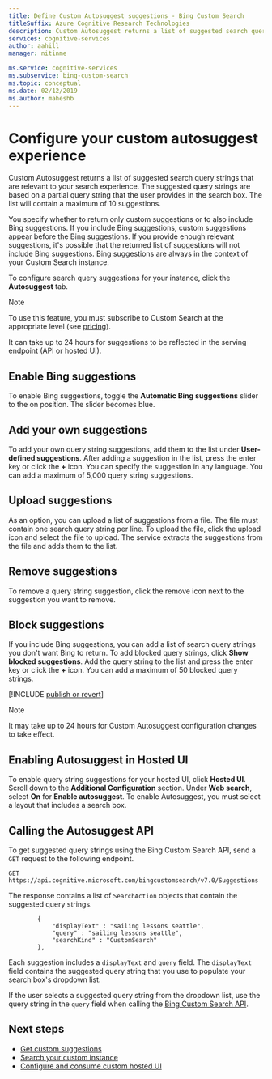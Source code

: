 ```yaml
---
title: Define Custom Autosuggest suggestions - Bing Custom Search
titleSuffix: Azure Cognitive Research Technologies
description: Custom Autosuggest returns a list of suggested search query strings that are relevant to your search experience.
services: cognitive-services
author: aahill
manager: nitinme

ms.service: cognitive-services
ms.subservice: bing-custom-search
ms.topic: conceptual
ms.date: 02/12/2019
ms.author: maheshb
---
```


# Configure your custom autosuggest experience

Custom Autosuggest returns a list of suggested search query strings that are relevant to your search experience. The suggested query strings are based on a partial query string that the user provides in the search box. The list will contain a maximum of 10 suggestions. 

You specify whether to return only custom suggestions or to also include Bing suggestions. If you include Bing suggestions, custom suggestions appear before the Bing suggestions. If you provide enough relevant suggestions, it's possible that the returned list of suggestions will not include Bing suggestions. Bing suggestions are always in the context of your Custom Search instance. 

To configure search query suggestions for your instance, click the **Autosuggest** tab.  

> [!NOTE]
> To use this feature, you must subscribe to Custom Search at the appropriate level (see [pricing](https://azure.microsoft.com/pricing/details/cognitive-services/bing-custom-search/)).

It can take up to 24 hours for suggestions to be reflected in the serving endpoint (API or hosted UI).

## Enable Bing suggestions

To enable Bing suggestions, toggle the **Automatic Bing suggestions** slider to the on position. The slider becomes blue.

## Add your own suggestions

To add your own query string suggestions, add them to the list under **User-defined suggestions**. After adding a suggestion in the list, press the enter key or click the **+** icon. You can specify the suggestion in any language. You can add a maximum of 5,000 query string suggestions.

## Upload suggestions

As an option, you can upload a list of suggestions from a file. The file must contain one search query string per line. To upload the file, click the upload icon and select the file to upload. The service extracts the suggestions from the file and adds them to the list.

## Remove suggestions

To remove a query string suggestion, click the remove icon next to the suggestion you want to remove.

## Block suggestions

If you include Bing suggestions, you can add a list of search query strings you don't want Bing to return. To add blocked query strings, click **Show blocked suggestions**. Add the query string to the list and press the enter key or click the **+** icon. You can add a maximum of 50 blocked query strings.



[!INCLUDE [publish or revert](./includes/publish-revert.md)]

>[!NOTE]  
>It may take up to 24 hours for Custom Autosuggest configuration changes to take effect.


## Enabling Autosuggest in Hosted UI

To enable query string suggestions for your hosted UI, click **Hosted UI**. Scroll down to the **Additional Configuration** section. Under **Web search**, select **On** for **Enable autosuggest**. To enable Autosuggest, you must select a layout that includes a search box.


## Calling the Autosuggest API

To get suggested query strings using the Bing Custom Search API, send a `GET` request to the following endpoint.

```
GET https://api.cognitive.microsoft.com/bingcustomsearch/v7.0/Suggestions 
```

The response contains a list of `SearchAction` objects that contain the suggested query strings.

```
        {  
            "displayText" : "sailing lessons seattle",  
            "query" : "sailing lessons seattle",  
            "searchKind" : "CustomSearch"  
        },  
```

Each suggestion includes a `displayText` and `query` field. The `displayText` field contains the suggested query string that you use to populate your search box's dropdown list.

If the user selects a suggested query string from the dropdown list, use the query string in the `query` field when calling the [Bing Custom Search API](overview.md).


## Next steps

- [Get custom suggestions](./get-custom-suggestions.md)
- [Search your custom instance](./search-your-custom-view.md)
- [Configure and consume custom hosted UI](./hosted-ui.md)
